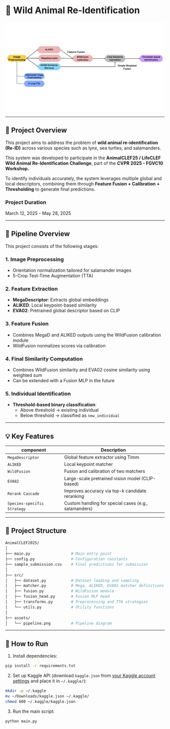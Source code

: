 # 🐾 Wild Animal Re-Identification

![pipeline](./assets/pipline.jpg)

---

## 📌 Project Overview

This project aims to address the problem of **wild animal re-identification (Re-ID)** across various species such as lynx, sea turtles, and salamanders.

This system was developed to participate in the **AnimalCLEF25 / LifeCLEF Wild Animal Re-Identification Challenge**, part of the **CVPR 2025 - FGVC10 Workshop.**

To identify individuals accurately, the system leverages multiple global and local descriptors, combining them through **Feature Fusion + Calibration + Thresholding** to generate final predictions.

### Project Duration
March 12, 2025 - May 28, 2025

---

## 🚀 Pipeline Overview

This project consists of the following stages:

### 1. Image Preprocessing
- Orientation normalization tailored for salamander images
- 5-Crop Test-Time Augmentation (TTA)

### 2. Feature Extraction
- **MegaDescriptor**: Extracts global embeddings
- **ALIKED**: Local keypoint-based similarity
- **EVA02**: Pretrained global descriptor based on CLIP

### 3. Feature Fusion
- Combines MegaD and ALIKED outputs using the WildFusion calibration module
- WildFusion normalizes scores via calibration

### 4. Final Similarity Computation
- Combines WildFusion similarity and EVA02 cosine similarity using weighted sum
- Can be extended with a Fusion MLP in the future

### 5. Individual Identification
- **Threshold-based binary classification**:
  - Above threshold → existing individual
  - Below threshold → classified as `new_individual`

---

## 💡 Key Features

| **component**                | **Description** |
|------------------------|------|
| `MegaDescriptor`       | Global feature extractor using Timm |
| `ALIKED`               | Local keypoint matcher |
| `WildFusion`           | Fusion and calibration of two matchers |
| `EVA02`                | Large-scale pretrained vision model (CLIP-based) |
| `Rerank Cascade`       | Improves accuracy via top-k candidate reranking |
| `Species-specific Strategy`| Custom handling for special cases (e.g., salamanders) |

---

## 📁 Project Structure

```bash
AnimalCLEF2025/
│
├── main.py                  # Main entry point
├── config.py                # Configuration constants
├── sample_submission.csv    # Final predictions for submission
│
├── src/
│   ├── dataset.py           # Dataset loading and sampling
│   ├── matcher.py           # Mega, ALIKED, EVA02 matcher definitions
│   ├── fusion.py            # WildFusion module
│   ├── fusion_head.py       # Fusion MLP head
│   ├── transforms.py        # Preprocessing and TTA strategies
│   └── utils.py             # Utility functions
│
├── assets/
│   └── pipeline.png         # Pipeline diagram
```

---

## 🔧 How to Run

1. Install dependencies:

```bash
pip install -r requirements.txt
```

2. Set up Kaggle API (download `kaggle.json` from [your Kaggle account settings](https://www.kaggle.com/settings) and place it in `~/.kaggle/`):

```bash
mkdir -p ~/.kaggle
mv ~/Downloads/kaggle.json ~/.kaggle/
chmod 600 ~/.kaggle/kaggle.json
```

3. Run the main script:

```bash
python main.py
```